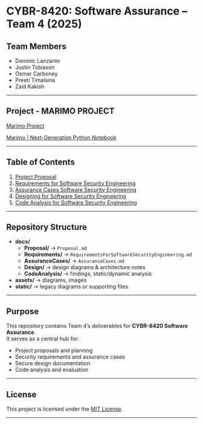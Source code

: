 # CYBR-8420: Software Assurance – Team 4 (2025)

## Team Members
- Dominic Lanzante
- Justin Tobiason
- Osmar Carboney
- Preeti Timalsina
- Zaid Kakish

---

## Project - MARIMO PROJECT
[Marimo Project ](https://github.com/marimo-team/marimo) 

[Marimo | Next-Generation Python Notebook](https://marimo.io/)

---

## Table of Contents
1. [Project Proposal](./docs/1.ProjectProposal/Proposal.MD)
2. [Requirements for Software Security Engineering](./docs/2.Requirements/RequirementsForSoftwareSecurityEngineering.md)
3. [Assurance Cases Software Security Engineering](./docs/3.AssuranceCases/AssuranceCasesforSoftwareSecurityEngineering.md)
4. [Designing for Software Security Engineering](./docs/4.Design/DesigningforSoftwareSecurityEngineering.md)
5. [Code Analysis for Software Security Engineering](./docs/5.CodeAnalysis/CodeAnalysisforSoftwareSecurityEngineering.md)

---

## Repository Structure
- **docs/**
  - **Proposal/** → `Proposal.md`
  - **Requirements/** → `RequirementsForSoftwareSecurityEngineering.md`
  - **AssuranceCases/** → `AssuranceCases.md`
  - **Design/** → design diagrams & architecture notes
  - **CodeAnalysis/** → findings, static/dynamic analysis
- **assets/** → diagrams, images
- **static/** → legacy diagrams or supporting files

---

## Purpose
This repository contains Team 4’s deliverables for **CYBR-8420 Software Assurance**.  
It serves as a central hub for:
- Project proposals and planning  
- Security requirements and assurance cases  
- Secure design documentation  
- Code analysis and evaluation

---

## License
This project is licensed under the [MIT License](./LICENSE).

---
